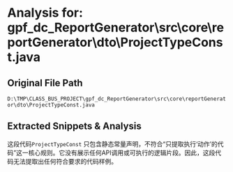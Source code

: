 # Analysis for: gpf_dc_ReportGenerator\src\core\reportGenerator\dto\ProjectTypeConst.java

## Original File Path
`D:\TMP\CLASS_BUS_PROJECT\gpf_dc_ReportGenerator\src\core\reportGenerator\dto\ProjectTypeConst.java`

## Extracted Snippets & Analysis
这段代码`ProjectTypeConst`  只包含静态常量声明，不符合“只提取执行‘动作’的代码”这一核心规则。它没有展示任何API调用或可执行的逻辑片段。因此，这段代码无法提取出任何符合要求的代码样例。
